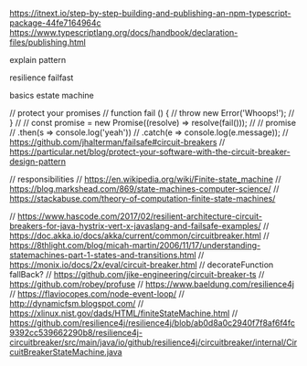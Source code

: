 https://itnext.io/step-by-step-building-and-publishing-an-npm-typescript-package-44fe7164964c
https://www.typescriptlang.org/docs/handbook/declaration-files/publishing.html

explain pattern 

resilience failfast

basics estate machine

// protect your promises
// function fail () {
//     throw new Error('Whoops!');
// }
//
// const promise = new Promise((resolve) => resolve(fail()));
//
// promise
//     .then(s => console.log('yeah'))
//     .catch(e => console.log(e.message));
// https://github.com/jhalterman/failsafe#circuit-breakers
// https://particular.net/blog/protect-your-software-with-the-circuit-breaker-design-pattern

// responsibilities
// https://en.wikipedia.org/wiki/Finite-state_machine
// https://blog.markshead.com/869/state-machines-computer-science/
// https://stackabuse.com/theory-of-computation-finite-state-machines/

// https://www.hascode.com/2017/02/resilient-architecture-circuit-breakers-for-java-hystrix-vert-x-javaslang-and-failsafe-examples/
// https://doc.akka.io/docs/akka/current/common/circuitbreaker.html
// https://8thlight.com/blog/micah-martin/2006/11/17/understanding-statemachines-part-1-states-and-transitions.html
// https://monix.io/docs/2x/eval/circuit-breaker.html
// decorateFunction fallBack?
// https://github.com/jike-engineering/circuit-breaker-ts
// https://github.com/robey/profuse
// https://www.baeldung.com/resilience4j
// https://flaviocopes.com/node-event-loop/
// http://dynamicfsm.blogspot.com/
// https://xlinux.nist.gov/dads/HTML/finiteStateMachine.html
// https://github.com/resilience4j/resilience4j/blob/ab0d8a0c2940f7f8af6f4fc9392cc539662290b8/resilience4j-circuitbreaker/src/main/java/io/github/resilience4j/circuitbreaker/internal/CircuitBreakerStateMachine.java


